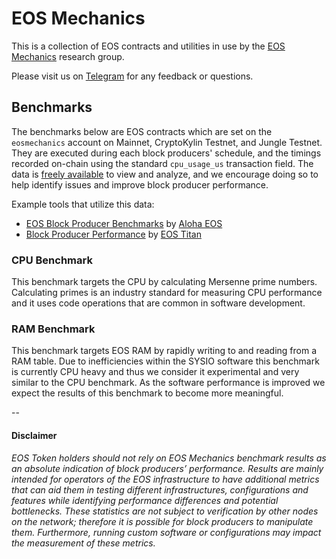 # EOS Mechanics
This is a collection of EOS contracts and utilities in use by the [EOS Mechanics](https://eosmechanics.com/) research group.

Please visit us on [Telegram](https://t.me/EOSMechanics) for any feedback or questions. 

## Benchmarks
The benchmarks below are EOS contracts which are set on the `eosmechanics` account on Mainnet, CryptoKylin Testnet, and Jungle Testnet. They are executed during each block producers' schedule, and the timings recorded on-chain using the standard `cpu_usage_us` transaction field. The data is [freely available](https://eosflare.io/account/eosmechanics) to view and analyze, and we encourage doing so to help identify issues and improve block producer performance.

Example tools that utilize this data:

- [EOS Block Producer Benchmarks](https://www.alohaeos.com/tools/benchmarks) by [Aloha EOS](https://www.alohaeos.com/)
- [Block Producer Performance](https://labs.eostitan.com/#/block-producer-performance) by [EOS Titan](https://eostitan.com/)



### CPU Benchmark

This benchmark targets the CPU by calculating Mersenne prime numbers. Calculating primes is an industry standard for measuring CPU performance and it uses code operations that are common in software development.

### RAM Benchmark

This benchmark targets EOS RAM by rapidly writing to and reading from a RAM table. Due to inefficiencies within the SYSIO software this benchmark is currently CPU heavy and thus we consider it experimental and very similar to the CPU benchmark. As the software performance is improved we expect the results of this benchmark to become more meaningful.

--

#### Disclaimer
*EOS Token holders should not rely on EOS Mechanics benchmark results as an absolute indication of block producers’ performance. Results are mainly intended for operators of the EOS infrastructure to have additional metrics that can aid them in testing different infrastructures, configurations and features while identifying performance differences and potential bottlenecks. These statistics are not subject to verification by other nodes on the network; therefore it is possible for block producers to manipulate them. Furthermore, running custom software or configurations may impact the measurement of these metrics.*

